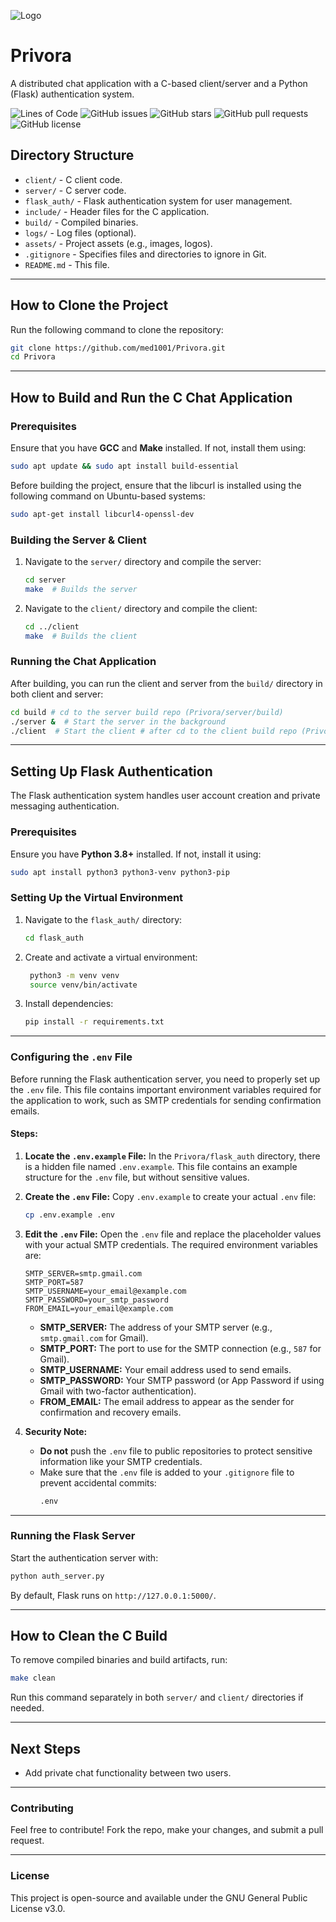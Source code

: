 ![Logo](assets/logo.png)

# Privora
A distributed chat application with a C-based client/server and a Python (Flask) authentication system.

![Lines of Code](https://img.shields.io/badge/lines_of_code-730-brightgreen)
![GitHub issues](https://img.shields.io/github/issues/med1001/Privora)
![GitHub stars](https://img.shields.io/github/stars/med1001/Privora)
![GitHub pull requests](https://img.shields.io/github/issues-pr/med1001/Privora)
![GitHub license](https://img.shields.io/github/license/med1001/Privora)

## **Directory Structure**
- `client/` - C client code.
- `server/` - C server code.
- `flask_auth/` - Flask authentication system for user management.
- `include/` - Header files for the C application.
- `build/` - Compiled binaries.
- `logs/` - Log files (optional).
- `assets/` - Project assets (e.g., images, logos).
- `.gitignore` - Specifies files and directories to ignore in Git.
- `README.md` - This file.

---

## **How to Clone the Project**

Run the following command to clone the repository:
```bash
git clone https://github.com/med1001/Privora.git
cd Privora
```

---

## **How to Build and Run the C Chat Application**

### **Prerequisites**
Ensure that you have **GCC** and **Make** installed. If not, install them using:
```bash
sudo apt update && sudo apt install build-essential
```
Before building the project, ensure that the libcurl is installed using the following command on Ubuntu-based systems:
```bash
sudo apt-get install libcurl4-openssl-dev
```

### **Building the Server & Client**
1. Navigate to the `server/` directory and compile the server:
   ```bash
   cd server
   make  # Builds the server
   ```
2. Navigate to the `client/` directory and compile the client:
   ```bash
   cd ../client
   make  # Builds the client
   ```

### **Running the Chat Application**
After building, you can run the client and server from the `build/` directory in both client and server:
```bash
cd build # cd to the server build repo (Privora/server/build)
./server &  # Start the server in the background
./client  # Start the client # after cd to the client build repo (Privora/client/build)
```

---

## **Setting Up Flask Authentication**
The Flask authentication system handles user account creation and private messaging authentication.

### **Prerequisites**
Ensure you have **Python 3.8+** installed. If not, install it using:
```bash
sudo apt install python3 python3-venv python3-pip
```

### **Setting Up the Virtual Environment**
1. Navigate to the `flask_auth/` directory:
   ```bash
   cd flask_auth
   ```
2. Create and activate a virtual environment:
   ```bash
    python3 -m venv venv
    source venv/bin/activate  
   ```
4. Install dependencies:
   ```bash
   pip install -r requirements.txt
   ```

---

### **Configuring the `.env` File**
Before running the Flask authentication server, you need to properly set up the `.env` file. This file contains important environment variables required for the application to work, such as SMTP credentials for sending confirmation emails.

#### Steps:

1. **Locate the `.env.example` File:**
   In the `Privora/flask_auth` directory, there is a hidden file named `.env.example`. This file contains an example structure for the `.env` file, but without sensitive values.

2. **Create the `.env` File:**
   Copy `.env.example` to create your actual `.env` file:
   ```bash
   cp .env.example .env
   ```

3. **Edit the `.env` File:**
   Open the `.env` file and replace the placeholder values with your actual SMTP credentials. The required environment variables are:

   ```plaintext
   SMTP_SERVER=smtp.gmail.com
   SMTP_PORT=587
   SMTP_USERNAME=your_email@example.com
   SMTP_PASSWORD=your_smtp_password
   FROM_EMAIL=your_email@example.com
   ```

   - **SMTP_SERVER:** The address of your SMTP server (e.g., `smtp.gmail.com` for Gmail).
   - **SMTP_PORT:** The port to use for the SMTP connection (e.g., `587` for Gmail).
   - **SMTP_USERNAME:** Your email address used to send emails.
   - **SMTP_PASSWORD:** Your SMTP password (or App Password if using Gmail with two-factor authentication).
   - **FROM_EMAIL:** The email address to appear as the sender for confirmation and recovery emails.

4. **Security Note:**
   - **Do not** push the `.env` file to public repositories to protect sensitive information like your SMTP credentials. 
   - Make sure that the `.env` file is added to your `.gitignore` file to prevent accidental commits:
     ```bash
     .env
     ```


---

### **Running the Flask Server**
Start the authentication server with:
```bash
python auth_server.py
```
By default, Flask runs on `http://127.0.0.1:5000/`.

---

## **How to Clean the C Build**
To remove compiled binaries and build artifacts, run:
```bash
make clean
```
Run this command separately in both `server/` and `client/` directories if needed.

---

## **Next Steps**
- Add private chat functionality between two users.

---

### **Contributing**
Feel free to contribute! Fork the repo, make your changes, and submit a pull request.

---

### **License**
This project is open-source and available under the GNU General Public License v3.0.


